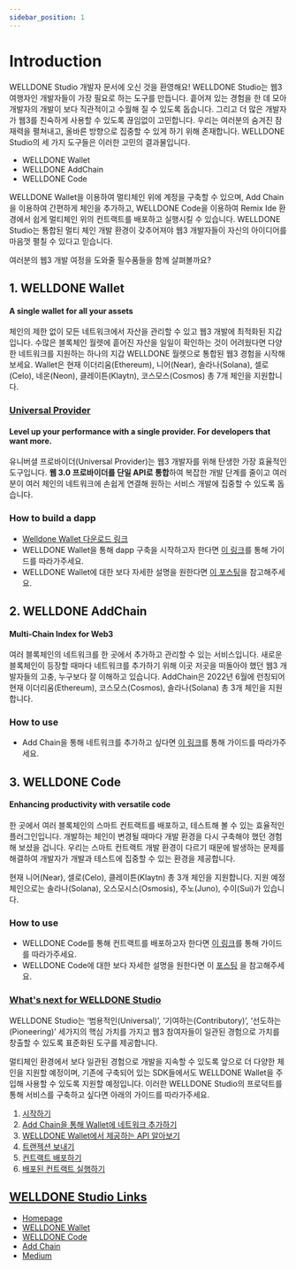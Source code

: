```yaml
---
sidebar_position: 1
---
```


# Introduction

WELLDONE Studio 개발자 문서에 오신 것을 환영해요! WELLDONE Studio는 웹3 여행자인 개발자들이 가장 필요로 하는 도구를 만듭니다. 흩어져 있는 경험을 한 데 모아 개발자의 개발이 보다 직관적이고 수월해 질 수 있도록 돕습니다. 그리고 더 많은 개발자가 웹3를 친숙하게 사용할 수 있도록 끊임없이 고민합니다. 우리는 여러분의 숨겨진 잠재력을 펼쳐내고, 올바른 방향으로 집중할 수 있게 하기 위해 존재합니다. WELLDONE Studio의 세 가지 도구들은 이러한 고민의 결과물입니다.

- WELLDONE Wallet
- WELLDONE AddChain
- WELLDONE Code

WELLDONE Wallet을 이용하여 멀티체인 위에 계정을 구축할 수 있으며, Add Chain을 이용하여 간편하게 체인을 추가하고, WELLDONE Code을 이용하여 Remix Ide 환경에서 쉽게 멀티체인 위의 컨트랙트를 배포하고 실행시킬 수 있습니다. WELLDONE Studio는 통합된 멀티 체인 개발 환경이 갖추어져야 웹3 개발자들이 자신의 아이디어를 마음껏 펼칠 수 있다고 믿습니다.

여러분의 웹3 개발 여정을 도와줄 필수품들을 함께 살펴볼까요?

## 1. WELLDONE Wallet

#### A single wallet for all your assets

체인의 제한 없이 모든 네트워크에서 자산을 관리할 수 있고 웹3 개발에 최적화된 지갑입니다. 수많은 블록체인 월렛에 흩어진 자산을 일일이 확인하는 것이 어려웠다면 다양한 네트워크를 지원하는 하나의 지갑 WELLDONE 월렛으로 통합된 웹3 경험을 시작해보세요. Wallet은 현재 이더리움(Ethereum), 니어(Near), 솔라나(Solana), 셀로(Celo), 네온(Neon), 클레이튼(Klaytn), 코스모스(Cosmos) 총 7개 체인을 지원합니다.

### [Universal Provider](https://docs.welldonestudio.io/ko/docs/intro#universal-provider)

#### Level up your performance with a single provider. For developers that want more.

유니버셜 프로바이더(Universal Provider)는 웹3 개발자를 위해 탄생한 가장 효율적인 도구입니다. **웹 3.0 프로바이더를 단일 API로 통합**하여 복잡한 개발 단계를 줄이고 여러분이 여러 체인의 네트워크에 손쉽게 연결해 원하는 서비스 개발에 집중할 수 있도록 돕습니다.

### How to build a dapp

- [Welldone Wallet 다운로드 링크](https://chrome.google.com/webstore/detail/welldone-wallet/bmkakpenjmcpfhhjadflneinmhboecjf?hl=ko)
- WELLDONE Wallet을 통해 dapp 구축을 시작하고자 한다면 [이 링크](https://docs.welldonestudio.io/docs/getting-started)를 통해 가이드를 따라가주세요.
- WELLDONE Wallet에 대한 보다 자세한 설명을 원한다면 [이 포스팅](https://medium.com/dsrv/%EB%A9%80%ED%8B%B0%EC%B2%B4%EC%9D%B8-%EA%B7%B8-%EC%9D%B4%EC%83%81%EC%9D%98-%EA%B2%BD%ED%97%98-%EC%8B%9C%EC%9E%91%EB%B6%80%ED%84%B0-%EB%8B%A4%EB%A5%B4%EA%B2%8C-welldone-%EC%9B%94%EB%A0%9B-%EB%9F%B0%EC%B9%AD-374c9f6890b8)을 참고해주세요.

## 2. WELLDONE AddChain

#### Multi-Chain Index for Web3

여러 블록체인의 네트워크를 한 곳에서 추가하고 관리할 수 있는 서비스입니다. 새로운 블록체인이 등장할 때마다 네트워크를 추가하기 위해 이곳 저곳을 떠돌아야 했던 웹3 개발자들의 고충, 누구보다 잘 이해하고 있습니다. AddChain은 2022년 6월에 런칭되어 현재 이더리움(Ethereum), 코스모스(Cosmos), 솔라나(Solana) 총 3개 체인을 지원합니다.

### How to use

- Add Chain을 통해 네트워크를 추가하고 싶다면 [이 링크](https://docs.welldonestudio.io/ko/docs/add-chain)를 통해 가이드를 따라가주세요.

## 3. WELLDONE Code

#### Enhancing productivity with versatile code

한 곳에서 여러 블록체인의 스마트 컨트랙트를 배포하고, 테스트해 볼 수 있는 효율적인 플러그인입니다. 개발하는 체인이 변경될 때마다 개발 환경을 다시 구축해야 했던 경험해 보셨을 겁니다. 우리는 스마트 컨트랙트 개발 환경이 다르기 때문에 발생하는 문제를 해결하여 개발자가 개발과 테스트에 집중할 수 있는 환경을 제공합니다.

현재 니어(Near), 셀로(Celo), 클레이튼(Klaytn) 총 3개 체인을 지원합니다. 지원 예정 체인으로는 솔라나(Solana), 오스모시스(Osmosis), 주노(Juno), 수이(Sui)가 있습니다.

### How to use

- WELLDONE Code를 통해 컨트랙트를 배포하고자 한다면 [이 링크](https://docs.welldonestudio.io/ko/docs/Deploy-and-Run)를 통해 가이드를 따라가주세요.
- WELLDONE Code에 대한 보다 자세한 설명을 원한다면 이 [포스팅](https://medium.com/dsrv/%EC%83%88%EB%A1%9C%EC%9A%B4-%EB%B8%94%EB%A1%9D%EC%B2%B4%EC%9D%B8-%EA%B0%9C%EB%B0%9C-%EA%B2%BD%ED%97%98%EC%9C%BC%EB%A1%9C%EC%9D%98-%EC%B4%88%EB%8C%80-%EB%A9%80%ED%8B%B0%EC%B2%B4%EC%9D%B8%EC%9D%84-%EC%9C%84%ED%95%9C-ide-%ED%94%8C%EB%9F%AC%EA%B7%B8%EC%9D%B8-welldone-%EC%BD%94%EB%93%9C-810225a2b0e9) 을 참고해주세요.

### [What's next for WELLDONE Studio](https://docs.welldonestudio.io/ko/docs/intro#whats-next-for-welldone-wallet)

WELLDONE Studio는 ‘범용적인(Universal)’, ‘기여하는(Contributory)’, ‘선도하는(Pioneering)’ 세가지의 핵심 가치를 가지고 웹3 참여자들이 일관된 경험으로 가치를 창출할 수 있도록 표준화된 도구를 제공합니다.

멀티체인 환경에서 보다 일관된 경험으로 개발을 지속할 수 있도록 앞으로 더 다양한 체인을 지원할 예정이며, 기존에 구축되어 있는 SDK들에서도 WELLDONE Wallet을 주입해 사용할 수 있도록 지원할 예정입니다. 이러한 WELLDONE Studio의 프로덕트를 통해 서비스를 구축하고 싶다면 아래의 가이드를 따라가주세요.

1. [시작하기](https://docs.welldonestudio.io/ko/docs/getting-started)
2. [Add Chain을 통해 Wallet에 네트워크 추가하기](https://docs.welldonestudio.io/ko/docs/add-chain)
3. [WELLDONE Wallet에서 제공하는 API 알아보기](https://docs.welldonestudio.io/ko/docs/provider-api)
4. [트랜젝션 보내기](https://docs.welldonestudio.io/ko/docs/Sending%20Transactions)
5. [컨트랙트 배포하기](https://docs.welldonestudio.io/ko/docs/deploy-and-run)
6. [배포된 컨트랙트 실행하기](https://docs.welldonestudio.io/ko/docs/Execute-the-Contract)

## [WELLDONE Studio Links](https://docs.welldonestudio.io/ko/docs/intro#welldone-links)

- [Homepage](https://welldonestudio.io/)
- [WELLDONE Wallet](https://chrome.google.com/webstore/detail/welldone-wallet/bmkakpenjmcpfhhjadflneinmhboecjf?hl=en-GB&authuser=0)
- [WELLDONE Code](https://remix-plugin.welldonestudio.io/)
- [Add Chain](https://addchain.welldonestudio.io/ethereum)
- [Medium](https://medium.com/dsrv/ko-introducing-%EC%9B%B0%EB%8D%98-%EC%8A%A4%ED%8A%9C%EB%94%94%EC%98%A4-%EC%97%AC%EB%9F%AC%EB%B6%84%EC%9D%98-%EC%9B%B93-%EC%97%AC%ED%96%89%EC%9D%84-%ED%95%A8%EA%BB%98%ED%95%A9%EB%8B%88%EB%8B%A4-970b3da675c3)
